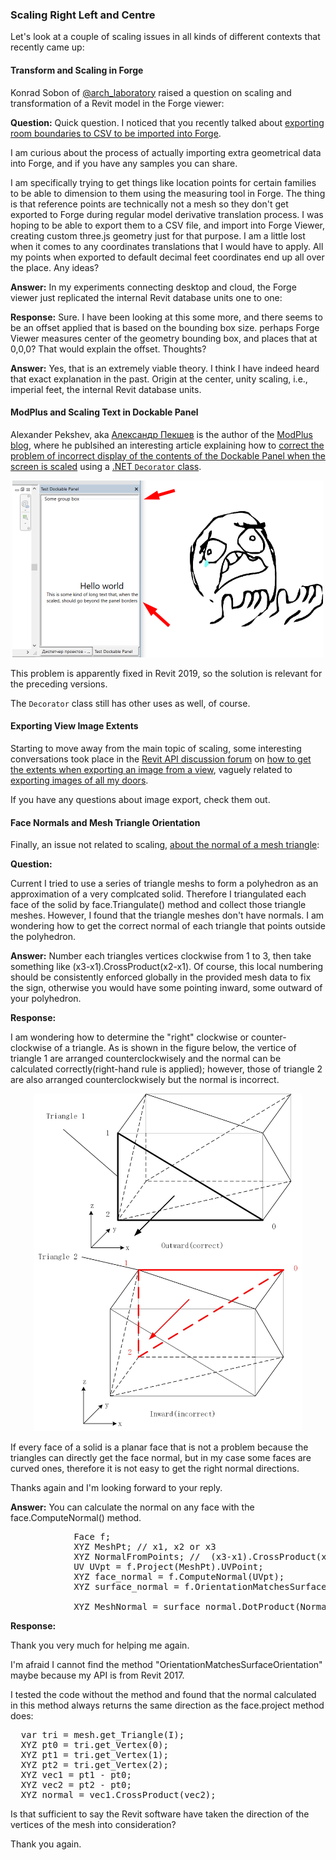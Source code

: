 <head>
<meta http-equiv="Content-Type" content="text/html; charset=utf-8">
<link rel="stylesheet" type="text/css" href="bc.css">
<script src="https://cdn.rawgit.com/google/code-prettify/master/loader/run_prettify.js" type="text/javascript"></script>
</head>

<!---

- Konrad Sobon
  @arch_laboratory
  [Q] Quick question. I noticed that in this write up: https://thebuildingcoder.typepad.com/blog/2019/01/room-boundaries-to-csv-and-wpf-template.html#3 … you talk about exporting room boundaries to CSV to be imported into Forge. I am curious about the process of actually importing extra geometrical data into Forge and if you have any samples you can share. 
  I am specifically tying to get things like location points for certain families to be able to dimension to them using the measuring tool in Forge. The thing is that reference points are technically not a mesh so they don't get exported to Forge during regular model derivative translation process. I was hoping to be able to export them to a CSV file, and import into Forge Viewer, creating custom three.js geometry just for that purpose. I am a little lost when it comes to any coordinates translations that I would have to apply. All my points when exported to default decimal feet coordinates end up all over the place. Any ideas? 
  [A] hi konrad, thank you for an interesting and very valid question. @ipetrbroz , can you please answer konrad and share the answer with me so i can share on the blog? thank you!
  [R] Thank you Jeremy. Hi @ipetrbroz . Hopefully you can shed some light on this. I would really appreciate that. Even a link to some openly available code would help me here. I can sort it out from there. I just havent seen any examples of this out there or google searches fail me. Either way thanks!
  [A] in my experiments connecting desktop and cloud, the Forge viewer just replicated the internal Revit database units one to one:
  [R] sure. I have been looking at this some more, and there seems to be an offset applied that is based on the bounding box size. perhaps Forge Viewer measures center of the geometry bounding box, and places that at 0,0,0? That would explain the offset. Thoughts?
  [A] yes, that is an extremely viable theory. i think i have indeed heard that exact explanation in the past. origin at the center, unity scaling, i.e., imperial feet.

- Fixing the scaling of text
  Alexander Pekshev, author of the [ModPlus blog](http://blog.modplus.org), Александр Пекшев, Автор – ModPlus for AutoCAD, Revit, Renga, Moscow, Russian Federation
  https://www.linkedin.com/in/%D0%B0%D0%BB%D0%B5%D0%BA%D1%81%D0%B0%D0%BD%D0%B4%D1%80-%D0%BF%D0%B5%D0%BA%D1%88%D0%B5%D0%B2-141268163/
  Revit: Correct the problem of incorrect display of the contents of the Dockable Panel when the screen is scaled
  using a [.NET `Decorator` class](https://docs.microsoft.com/en-us/dotnet/api/system.windows.controls.decorator?view=netframework-4.7.2)
  This problem is present in Revit 2015-2017 and possibly in 2018, and apparently fixed in Revit 2019.
  http://blog.modplus.org/index.php/17-fixdockablepanelonscreenscale

- https://forums.autodesk.com/t5/revit-api-forum/how-to-get-the-extents-when-exporting-an-image-from-a-view-using/td-p/8656885
  How to get the extents when exporting an image from a view using C# API? 
  [how to get the extents when exporting an image from a view](https://forums.autodesk.com/t5/revit-api-forum/how-to-get-the-extents-when-exporting-an-image-from-a-view-using/td-p/8656885),
  [exporting images of all my doors](https://forums.autodesk.com/t5/revit-api-forum/export-images-of-all-my-doors/m-p/8655358).

- face normals and mesh triangle orientation
  https://forums.autodesk.com/t5/revit-api-forum/about-the-normal-of-a-mesh-triangle/m-p/8546140

twitter:

Scaling right left and centre in the #RevitAPI @AutodeskForge @AutodeskRevit #bim #DynamoBim #ForgeDevCon http://bit.ly/snoopdependents

&ndash; 
...

linkedin:

of [The Building Coder samples](https://github.com/jeremytammik/the_building_coder_samples/releases/tag/2019.0.145.4).

-->

### Scaling Right Left and Centre

Let's look at a couple of scaling issues in all kinds of different contexts that recently came up:

#### <a name="2"></a> Transform and Scaling in Forge

Konrad Sobon of [@arch_laboratory](https://twitter.com/arch_laboratory) raised a question on scaling and transformation of a Revit model in the Forge viewer:

**Question:** Quick question. I noticed that you recently talked
about [exporting room boundaries to CSV to be imported into Forge](https://thebuildingcoder.typepad.com/blog/2019/01/room-boundaries-to-csv-and-wpf-template.html#3).

I am curious about the process of actually importing extra geometrical data into Forge, and if you have any samples you can share. 

I am specifically trying to get things like location points for certain families to be able to dimension to them using the measuring tool in Forge. The thing is that reference points are technically not a mesh so they don't get exported to Forge during regular model derivative translation process. I was hoping to be able to export them to a CSV file, and import into Forge Viewer, creating custom three.js geometry just for that purpose. I am a little lost when it comes to any coordinates translations that I would have to apply. All my points when exported to default decimal feet coordinates end up all over the place. Any ideas? 

**Answer:** In my experiments connecting desktop and cloud, the Forge viewer just replicated the internal Revit database units one to one:

**Response:** Sure. I have been looking at this some more, and there seems to be an offset applied that is based on the bounding box size. perhaps Forge Viewer measures center of the geometry bounding box, and places that at 0,0,0? That would explain the offset. Thoughts?

**Answer:** Yes, that is an extremely viable theory.
I think I have indeed heard that exact explanation in the past.
Origin at the center, unity scaling, i.e., imperial feet, the internal Revit database units.


#### <a name="3"></a> ModPlus and Scaling Text in Dockable Panel

Alexander Pekshev, aka [Александр Пекшев](https://www.linkedin.com/in/%D0%B0%D0%BB%D0%B5%D0%BA%D1%81%D0%B0%D0%BD%D0%B4%D1%80-%D0%BF%D0%B5%D0%BA%D1%88%D0%B5%D0%B2-141268163) is
the author of the [ModPlus blog](http://blog.modplus.org),
where he publsihed an interesting article explaining how
to [correct the problem of incorrect display of the contents of the Dockable Panel when the screen is scaled](http://blog.modplus.org/index.php/17-fixdockablepanelonscreenscale) using
a [.NET `Decorator` class](https://docs.microsoft.com/en-us/dotnet/api/system.windows.controls.decorator?view=netframework-4.7.2).

<center>
<img src="img/modplus_scaling_in_dockable_panel.png" alt="ModPlus Dockable Panel text scaling issue" width="498">
</center>

This problem is apparently fixed in Revit 2019, so the solution is relevant for the preceding versions.

The `Decorator` class still has other uses as well, of course.

#### <a name="4"></a> Exporting View Image Extents

Starting to move away from the main topic of scaling, some interesting conversations took place in
the [Revit API discussion forum](http://forums.autodesk.com/t5/revit-api-forum/bd-p/160)
on [how to get the extents when exporting an image from a view](https://forums.autodesk.com/t5/revit-api-forum/how-to-get-the-extents-when-exporting-an-image-from-a-view-using/td-p/8656885),
vaguely related to [exporting images of all my doors](https://forums.autodesk.com/t5/revit-api-forum/export-images-of-all-my-doors/m-p/8655358).

If you have any questions about image export, check them out.

#### <a name="5"></a> Face Normals and Mesh Triangle Orientation

Finally, an issue not related to scaling,
[about the normal of a mesh triangle](https://forums.autodesk.com/t5/revit-api-forum/about-the-normal-of-a-mesh-triangle/m-p/8546140):

**Question:**

Current I tried to use a series of triangle meshs  to form a polyhedron as an approximation of a very complcated solid. Therefore I triangulated each face of the solid by face.Triangulate() method and collect those triangle meshes. However, I found that the triangle meshes don't have normals. I am wondering how to get the correct normal of each triangle that points outside the polyhedron.

**Answer:** Number each triangles vertices clockwise from 1 to 3, then take something like (x3-x1).CrossProduct(x2-x1). Of course, this local numbering should be consistently enforced globally in the provided mesh data to fix the sign, otherwise you would have some pointing inward, some outward of your polyhedron.

**Response:**

I am wondering how to determine the "right" clockwise or counter-clockwise of a triangle. As is shown in the figure below, the vertice of triangle 1 are arranged counterclockwisely and the normal can be calculated correctly(right-hand rule is applied); however, those of triangle 2 are also arranged counterclockwisely but the normal is incorrect.

<center>
<img src="img/triangle_orientation.jpg" alt="" width="428">
</center>

If every face of a solid is a planar face that is not a problem because the triangles can directly get the face normal, but in my case some faces are curved ones, therefore it is not easy to get the right normal directions.

Thanks again and I'm looking forward to your reply.

**Answer:**
You can calculate the normal on any face with the  face.ComputeNormal() method.

<pre class="code">
			Face f;
			XYZ MeshPt; // x1, x2 or x3
			XYZ NormalFromPoints; //  (x3-x1).CrossProduct(x2-x1)
			UV UVpt = f.Project(MeshPt).UVPoint;
			XYZ face_normal = f.ComputeNormal(UVpt);
			XYZ surface_normal = f.OrientationMatchesSurfaceOrientation? face_normal : face_normal.Negate();
			
			XYZ MeshNormal = surface_normal.DotProduct(NormalFromPoints)> 0? NormalFromPoints : NormalFromPoints.Negate();
</pre>

**Response:**

Thank you very much for helping me again.

I'm afraid I cannot find the method "OrientationMatchesSurfaceOrientation" maybe because my API is from Revit 2017.

I tested the code without the method and found that the normal calculated in this method always returns the same direction as the face.project method does:

<pre class="code">
  var tri = mesh.get_Triangle(I);
  XYZ pt0 = tri.get_Vertex(0);
  XYZ pt1 = tri.get_Vertex(1);
  XYZ pt2 = tri.get_Vertex(2);
  XYZ vec1 = pt1 - pt0;
  XYZ vec2 = pt2 - pt0;
  XYZ normal = vec1.CrossProduct(vec2);
</pre>

Is that sufficient to say the Revit software have taken the direction of the vertices of the mesh into consideration?

Thank you again.


